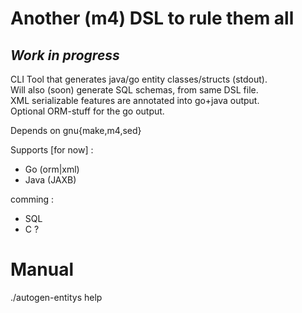 Another (m4) DSL to rule them all
=================================

_Work in progress_
-------------------

CLI Tool that generates java/go entity classes/structs (stdout).  
Will also (soon) generate SQL schemas, from same DSL file.  
XML serializable features are annotated into go+java output.  
Optional ORM-stuff for the go output.

Depends on gnu{make,m4,sed}

Supports [for now] :

* Go (orm|xml)
* Java (JAXB)

comming :

* SQL 
* C ?

Manual
=======
./autogen-entitys help
